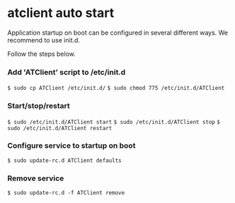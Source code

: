 # atclient auto start

Application startup on boot can be configured in several different ways. We recommend to use init.d.

Follow the steps below.

### Add 'ATClient' script to /etc/init.d
`$ sudo cp ATClient /etc/init.d/`
`$ sudo chmod 775 /etc/init.d/ATClient`

### Start/stop/restart 
`$ sudo /etc/init.d/ATClient start`
`$ sudo /etc/init.d/ATClient stop`
`$ sudo /etc/init.d/ATClient restart`

### Configure service to startup on boot
`$ sudo update-rc.d ATClient defaults`

### Remove service
`$ sudo update-rc.d -f ATClient remove`

